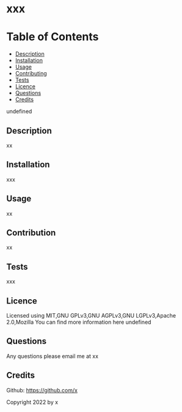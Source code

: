 # xxx

  # Table of Contents
  * [Description](#description)
  * [Installation](#installation)
  * [Usage](#usage)
  * [Contributing](#contributing)
  * [Tests](#tests)
  * [Licence](#licence)
  * [Questions](#questions)
  * [Credits](#credits)
  
  undefined
  ## Description
  xx

  ## Installation
  xxx

  ## Usage
  xx

  ## Contribution
  xx
  
  ## Tests
  xxx

  ## Licence
  Licensed using MIT,GNU GPLv3,GNU AGPLv3,GNU LGPLv3,Apache 2.0,Mozilla 
  You can find more information here undefined

  ## Questions
  Any questions please email me at xx

  ## Credits
  Github: https://github.com/x

  Copyright 2022 by x
